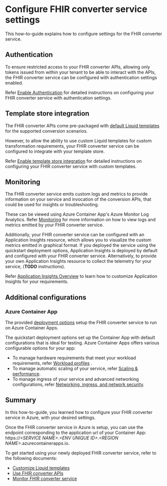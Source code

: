# Configure FHIR converter service settings

This how-to-guide explains how to configure settings for the FHIR converter service.

## Authentication

To ensure restricted access to your FHIR converter APIs, allowing only tokens issued from within your tenant to be able to interact with the APIs, the FHIR converter service can be configured with authentication settings enabled.

Refer [Enable Authentication](enable-authentication.md) for detailed instructions on configuring your FHIR converter service with authentication settings.

## Template store integration

The FHIR converter APIs come pre-packaged with [default Liquid templates](https://github.com/microsoft/FHIR-Converter/tree/main/data/Templates) for the supported conversion scenarios.

However, to allow the ability to use custom Liquid templates for custom transformation requirements, your FHIR converter service can be configured to integrate with your template store.

Refer [Enable template store integration](enable-template-store-integration.md) for detailed instructions on configuring your FHIR converter service with custom templates.

## Monitoring

The FHIR converter service emits custom logs and metrics to provide information on your service and invocation of the conversion APIs, that could be used for insights or troubleshooting.

These can be viewed using Azure Container App's Azure Monitor Log Analytics.
Refer [Monitoring](monitoring.md) for more information on how to view logs and metrics emitted by your FHIR converter service.

Additionally, your FHIR converter service can be configured with an Application Insights resource, which allows you to visualize the custom metrics emitted in graphical format.
If you deployed the service using the quickstart deployment options, Application Insights is deployed by default and configured with your FHIR converter service.
Alternatively, to provide your own Application Insights resource to collect the telemetry for your service, (**TODO** instructions).

Refer [Application Insights Overview](https://docs.microsoft.com/azure/azure-monitor/app/app-insights-overview) to learn how to customize Application Insights for your requirements.

## Additional configurations

### Azure Container App

The provided [deployment options](deployment-options.md) setup the FHIR converter service to run on Azure Container Apps.

The quickstart deployment options set up the Container App with default configurations that is ideal for testing.
Azure Container Apps offers various configurable options for your app:

* To manage hardware requirements that meet your workload requirements, refer [Workload profiles](https://learn.microsoft.com/en-us/azure/container-apps/workload-profiles-overview)
.
* To manage automatic scaling of your service, refer [Scaling & performance](https://learn.microsoft.com/en-us/azure/container-apps/scale-app?pivots=azure-cli).
* To manage ingress of your service and advanced networking configurations, refer [Networking, ingress, and network security](https://learn.microsoft.com/en-us/azure/container-apps/networking?tabs=workload-profiles-env%2Cazure-cli).

## Summary

In this how-to-guide, you learned how to configure your FHIR converter service in Azure, with your desired settings.

Once the FHIR converter service in Azure is setup, you can use the endpoint corresponding to the application url of your Container App: https://*\<SERVICE NAME\>*.*\<ENV UNIQUE ID\>*.*\<REGION NAME\>*.azurecontainerapps.io.

To get started using your newly deployed FHIR converter service, refer to the following documents:

* [Customize Liquid templates](customize-templates.md)
* [Use FHIR converter APIs](use-convert-web-apis.md)
* [Monitor FHIR converter service](monitoring.md)
